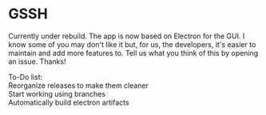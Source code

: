 # GSSH
Currently under rebuild.
The app is now based on Electron for the GUI.
I know some of you may don't like it but, for us, the developers, it's easier to maintain and add more features to. 
Tell us what you think of this by opening an issue. Thanks!  

To-Do list: <br>
Reorganize releases to make them cleaner <br>
Start working using branches <br>
Automatically build electron artifacts <br>
